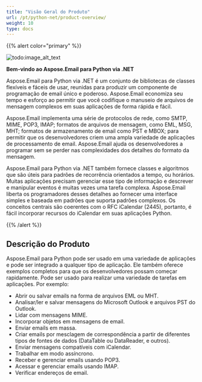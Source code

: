 ```yaml
---
title: "Visão Geral do Produto"
url: /pt/python-net/product-overview/
weight: 10
type: docs
---
```



{{% alert color="primary" %}} 

![todo:image_alt_text](product-overview_1.png)

**Bem-vindo ao Aspose.Email para Python via .NET**

Aspose.Email para Python via .NET é um conjunto de bibliotecas de classes flexíveis e fáceis de usar, reunidas para produzir um componente de programação de email único e poderoso. Aspose.Email economiza seu tempo e esforço ao permitir que você codifique o manuseio de arquivos de mensagem complexos em suas aplicações de forma rápida e fácil.

Aspose.Email implementa uma série de protocolos de rede, como SMTP, MIME, POP3, IMAP; formatos de arquivos de mensagem, como EML, MSG, MHT; formatos de armazenamento de email como PST e MBOX; para permitir que os desenvolvedores criem uma ampla variedade de aplicações de processamento de email. Aspose.Email ajuda os desenvolvedores a programar sem se perder nas complexidades dos detalhes do formato da mensagem.

Aspose.Email para Python via .NET também fornece classes e algoritmos que são úteis para padrões de recorrência orientados a tempo, ou horários. Muitas aplicações precisam gerenciar esse tipo de informação e descrever e manipular eventos é muitas vezes uma tarefa complexa. Aspose.Email liberta os programadores desses detalhes ao fornecer uma interface simples e baseada em padrões que suporta padrões complexos. Os conceitos centrais são coerentes com o RFC iCalendar (2445), portanto, é fácil incorporar recursos do iCalendar em suas aplicações Python.

{{% /alert %}} 
## **Descrição do Produto**
Aspose.Email para Python pode ser usado em uma variedade de aplicações e pode ser integrado a qualquer tipo de aplicação. Ele também oferece exemplos completos para que os desenvolvedores possam começar rapidamente. Pode ser usado para realizar uma variedade de tarefas em aplicações. Por exemplo:

- Abrir ou salvar emails na forma de arquivos EML ou MHT.
- Analisar/ler e salvar mensagens do Microsoft Outlook e arquivos PST do Outlook.
- Lidar com mensagens MIME.
- Incorporar objetos em mensagens de email.
- Enviar emails em massa.
- Criar emails por mesclagem de correspondência a partir de diferentes tipos de fontes de dados (DataTable ou DataReader, e outros).
- Enviar mensagens compatíveis com iCalendar.
- Trabalhar em modo assíncrono.
- Receber e gerenciar emails usando POP3.
- Acessar e gerenciar emails usando IMAP.
- Verificar endereços de email.